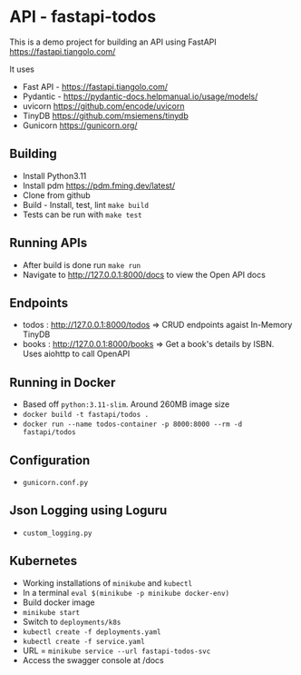 # API - fastapi-todos

This is a demo project for building an API using FastAPI https://fastapi.tiangolo.com/

It uses

- Fast API - https://fastapi.tiangolo.com/
- Pydantic - https://pydantic-docs.helpmanual.io/usage/models/
- uvicorn https://github.com/encode/uvicorn
- TinyDB https://github.com/msiemens/tinydb
- Gunicorn https://gunicorn.org/

## Building

- Install Python3.11
- Install pdm https://pdm.fming.dev/latest/
- Clone from github
- Build - Install, test, lint `make build`
- Tests can be run with `make test`

## Running APIs

- After build is done run `make run`
- Navigate to http://127.0.0.1:8000/docs to view the Open API docs

## Endpoints

- todos : http://127.0.0.1:8000/todos => CRUD endpoints agaist In-Memory TinyDB
- books : http://127.0.0.1:8000/books => Get a book's details by ISBN. Uses aiohttp to call OpenAPI

## Running in Docker

- Based off `python:3.11-slim`. Around 260MB image size
- `docker build -t fastapi/todos . `
- `docker run --name todos-container -p 8000:8000 --rm -d fastapi/todos`

## Configuration

- `gunicorn.conf.py`

## Json Logging using Loguru

- `custom_logging.py`

## Kubernetes

- Working installations of `minikube` and `kubectl`
- In a terminal `eval $(minikube -p minikube docker-env)`
- Build docker image
- `minikube start`
- Switch to `deployments/k8s`
- `kubectl create -f deployments.yaml`
- `kubectl create -f service.yaml`
- URL = `minikube service --url fastapi-todos-svc`
- Access the swagger console at <URL>/docs
